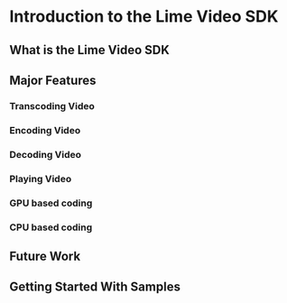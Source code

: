 # Introduction to the Lime Video SDK 
## What is the Lime Video SDK


## Major Features
### Transcoding Video 
### Encoding Video
### Decoding Video
### Playing Video
### GPU based coding
### CPU based coding


## Future Work

## Getting Started With Samples
